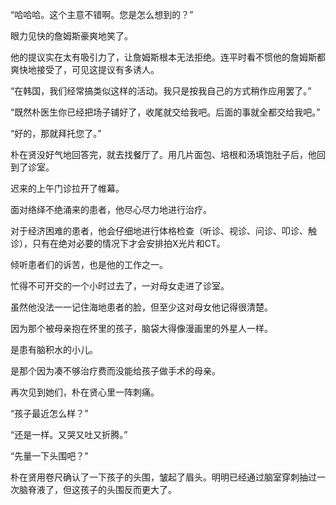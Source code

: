 “哈哈哈。这个主意不错啊。您是怎么想到的？”

眼力见快的詹姆斯豪爽地笑了。

他的提议实在太有吸引力了，让詹姆斯根本无法拒绝。连平时看不惯他的詹姆斯都爽快地接受了，可见这提议有多诱人。

“在韩国，我们经常搞类似这样的活动。我只是按我自己的方式稍作应用罢了。”

“既然朴医生你已经把场子铺好了，收尾就交给我吧。后面的事就全都交给我吧。”

“好的，那就拜托您了。”

朴在贤没好气地回答完，就去找餐厅了。用几片面包、培根和汤填饱肚子后，他回到了诊室。

迟来的上午门诊拉开了帷幕。

面对络绎不绝涌来的患者，他尽心尽力地进行治疗。

对于经济困难的患者，他会仔细地进行体格检查（听诊、视诊、问诊、叩诊、触诊），只有在绝对必要的情况下才会安排拍X光片和CT。

倾听患者们的诉苦，也是他的工作之一。

忙得不可开交的一个小时过去了，一对母女走进了诊室。

虽然他没法一一记住海地患者的脸，但至少这对母女他记得很清楚。

因为那个被母亲抱在怀里的孩子，脑袋大得像漫画里的外星人一样。

是患有脑积水的小儿。

是那个因为凑不够治疗费而没能给孩子做手术的母亲。

再次见到她们，朴在贤心里一阵刺痛。

“孩子最近怎么样？”

“还是一样。又哭又吐又折腾。”

“先量一下头围吧？”

朴在贤用卷尺确认了一下孩子的头围，皱起了眉头。明明已经通过脑室穿刺抽过一次脑脊液了，但这孩子的头围反而更大了。